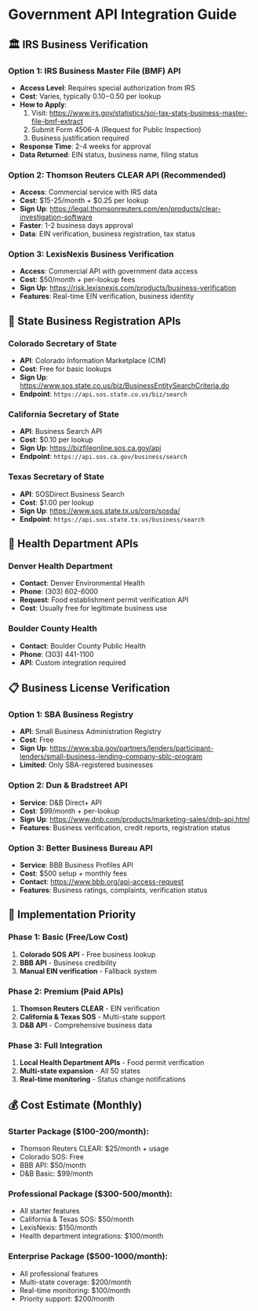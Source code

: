 # Government API Integration Guide

## 🏛️ IRS Business Verification

### Option 1: IRS Business Master File (BMF) API
- **Access Level**: Requires special authorization from IRS
- **Cost**: Varies, typically $0.10-$0.50 per lookup
- **How to Apply**: 
  1. Visit: https://www.irs.gov/statistics/soi-tax-stats-business-master-file-bmf-extract
  2. Submit Form 4506-A (Request for Public Inspection)
  3. Business justification required
- **Response Time**: 2-4 weeks for approval
- **Data Returned**: EIN status, business name, filing status

### Option 2: Thomson Reuters CLEAR API (Recommended)
- **Access**: Commercial service with IRS data
- **Cost**: $15-25/month + $0.25 per lookup
- **Sign Up**: https://legal.thomsonreuters.com/en/products/clear-investigation-software
- **Faster**: 1-2 business days approval
- **Data**: EIN verification, business registration, tax status

### Option 3: LexisNexis Business Verification
- **Access**: Commercial API with government data access
- **Cost**: $50/month + per-lookup fees
- **Sign Up**: https://risk.lexisnexis.com/products/business-verification
- **Features**: Real-time EIN verification, business identity

## 🏢 State Business Registration APIs

### Colorado Secretary of State
- **API**: Colorado Information Marketplace (CIM)
- **Cost**: Free for basic lookups
- **Sign Up**: https://www.sos.state.co.us/biz/BusinessEntitySearchCriteria.do
- **Endpoint**: `https://api.sos.state.co.us/biz/search`

### California Secretary of State
- **API**: Business Search API
- **Cost**: $0.10 per lookup
- **Sign Up**: https://bizfileonline.sos.ca.gov/api
- **Endpoint**: `https://api.sos.ca.gov/business/search`

### Texas Secretary of State
- **API**: SOSDirect Business Search
- **Cost**: $1.00 per lookup
- **Sign Up**: https://www.sos.state.tx.us/corp/sosda/
- **Endpoint**: `https://api.sos.state.tx.us/business/search`

## 🏥 Health Department APIs

### Denver Health Department
- **Contact**: Denver Environmental Health
- **Phone**: (303) 602-6000
- **Request**: Food establishment permit verification API
- **Cost**: Usually free for legitimate business use

### Boulder County Health
- **Contact**: Boulder County Public Health
- **Phone**: (303) 441-1100
- **API**: Custom integration required

## 📋 Business License Verification

### Option 1: SBA Business Registry
- **API**: Small Business Administration Registry
- **Cost**: Free
- **Sign Up**: https://www.sba.gov/partners/lenders/participant-lenders/small-business-lending-company-sblc-program
- **Limited**: Only SBA-registered businesses

### Option 2: Dun & Bradstreet API
- **Service**: D&B Direct+ API
- **Cost**: $99/month + per-lookup
- **Sign Up**: https://www.dnb.com/products/marketing-sales/dnb-api.html
- **Features**: Business verification, credit reports, registration status

### Option 3: Better Business Bureau API
- **Service**: BBB Business Profiles API
- **Cost**: $500 setup + monthly fees
- **Contact**: https://www.bbb.org/api-access-request
- **Features**: Business ratings, complaints, verification status

## 🔧 Implementation Priority

### Phase 1: Basic (Free/Low Cost)
1. **Colorado SOS API** - Free business lookup
2. **BBB API** - Business credibility 
3. **Manual EIN verification** - Fallback system

### Phase 2: Premium (Paid APIs)
1. **Thomson Reuters CLEAR** - EIN verification
2. **California & Texas SOS** - Multi-state support
3. **D&B API** - Comprehensive business data

### Phase 3: Full Integration
1. **Local Health Department APIs** - Food permit verification
2. **Multi-state expansion** - All 50 states
3. **Real-time monitoring** - Status change notifications

## 💰 Cost Estimate (Monthly)

### Starter Package ($100-200/month):
- Thomson Reuters CLEAR: $25/month + usage
- Colorado SOS: Free
- BBB API: $50/month
- D&B Basic: $99/month

### Professional Package ($300-500/month):
- All starter features
- California & Texas SOS: $50/month
- LexisNexis: $150/month
- Health department integrations: $100/month

### Enterprise Package ($500-1000/month):
- All professional features
- Multi-state coverage: $200/month
- Real-time monitoring: $100/month
- Priority support: $200/month
